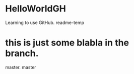 
# HelloWorldGH
Learning to use GitHub.
readme-temp

this is just some blabla in the branch.
=======
master.
master
